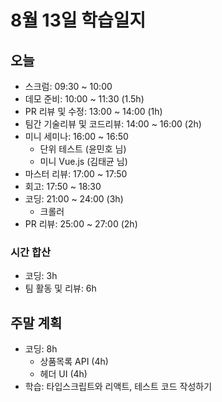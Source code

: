 # 8월 13일 학습일지

## 오늘

- 스크럼: 09:30 ~ 10:00
- 데모 준비: 10:00 ~ 11:30 (1.5h)
- PR 리뷰 및 수정: 13:00 ~ 14:00 (1h)
- 팀간 기술리뷰 및 코드리뷰: 14:00 ~ 16:00 (2h)
- 미니 세미나: 16:00 ~ 16:50
  - 단위 테스트 (윤민호 님)
  - 미니 Vue.js (김태균 님)
- 마스터 리뷰: 17:00 ~ 17:50
- 회고: 17:50 ~ 18:30
- 코딩: 21:00 ~ 24:00 (3h)
  - 크롤러
- PR 리뷰: 25:00 ~ 27:00 (2h)

### 시간 합산

- 코딩: 3h
- 팀 활동 및 리뷰: 6h

## 주말 계획

- 코딩: 8h
  - 상품목록 API (4h)
  - 헤더 UI (4h)
- 학습: 타입스크립트와 리액트, 테스트 코드 작성하기
